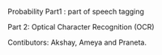 Probability
Part1 : part of speech tagging

Part 2: Optical Character Recognition (OCR)

Contibutors: Akshay, Ameya and Praneta.
